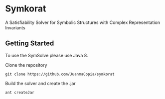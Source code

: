 # Symkorat
A Satisfiability Solver for Symbolic Structures with Complex Representation Invariants

## Getting Started
To use the SymSolve please use Java 8.

Clone the repository
```
git clone https://github.com/JuanmaCopia/symkorat
```

Build the solver and create the .jar
```
ant createJar
```
